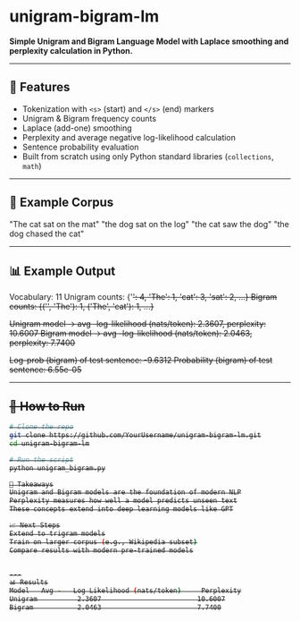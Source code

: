 # unigram-bigram-lm

**Simple Unigram and Bigram Language Model with Laplace smoothing and perplexity calculation in Python.**

---

## 📌 Features
- Tokenization with `<s>` (start) and `</s>` (end) markers  
- Unigram & Bigram frequency counts  
- Laplace (add-one) smoothing  
- Perplexity and average negative log-likelihood calculation  
- Sentence probability evaluation  
- Built from scratch using only Python standard libraries (`collections`, `math`)  

---

## 📖 Example Corpus
"The cat sat on the mat"
"the dog sat on the log"
"the cat saw the dog"
"the dog chased the cat"


---

## 📊 Example Output
Vocabulary: 11
Unigram counts: {'<s>': 4, 'The': 1, 'cat': 3, 'sat': 2, ...}
Bigram counts: {('<s>', 'The'): 1, ('The', 'cat'): 1, ...}

Unigram model -> avg -log-likelihood (nats/token): 2.3607, perplexity: 10.6007
Bigram model -> avg -log-likelihood (nats/token): 2.0463, perplexity: 7.7400

Log-prob (bigram) of test sentence: -9.6312
Probability (bigram) of test sentence: 6.55e-05


---

## 🚀 How to Run
```bash
# Clone the repo
git clone https://github.com/YourUsername/unigram-bigram-lm.git
cd unigram-bigram-lm

# Run the script
python unigram_bigram.py

📝 Takeaways
Unigram and Bigram models are the foundation of modern NLP
Perplexity measures how well a model predicts unseen text
These concepts extend into deep learning models like GPT

📈 Next Steps
Extend to trigram models
Train on larger corpus (e.g., Wikipedia subset)
Compare results with modern pre-trained models


---
📊 Results
Model	Avg -   Log Likelihood (nats/token)	    Perplexity
Unigram	         2.3607	                       10.6007
Bigram           2.0463	                       7.7400
